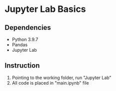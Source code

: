 # Jupyter Lab Basics

## Dependencies
- Python 3.9.7
- Pandas
- Jupyter Lab

## Instruction
1. Pointing to the working folder, run "Jupyter Lab"
2. All code is placed in "main.ipynb" file
